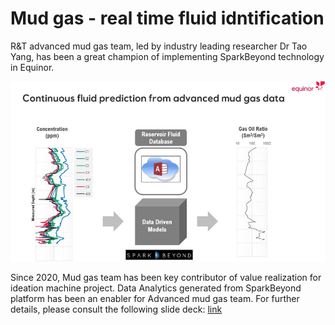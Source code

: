 # Mud gas - real time fluid idntification

R&T advanced mud gas team, led by industry leading researcher Dr Tao Yang, has been a great champion of implementing SparkBeyond technology in Equinor.

![](../assets/EPI-SUB/mud-gas.jpg)

Since 2020, Mud gas team has been key contributor of value realization for ideation machine project. Data Analytics generated from SparkBeyond platform has been an enabler for Advanced mud gas team.  For further details, please consult the following slide deck:  [link](https://statoilsrm.sharepoint.com/sites/Ideation_Machine/Use%20case%20examples/Forms/AllItems.aspx?id=%2Fsites%2FIdeation%5FMachine%2FUse%20case%20examples%2FReal%2Dtime%20Fluid%20Identification%20%28RFID%29%20%2D%20Insight%2Epdf&parent=%2Fsites%2FIdeation%5FMachine%2FUse%20case%20examples)

